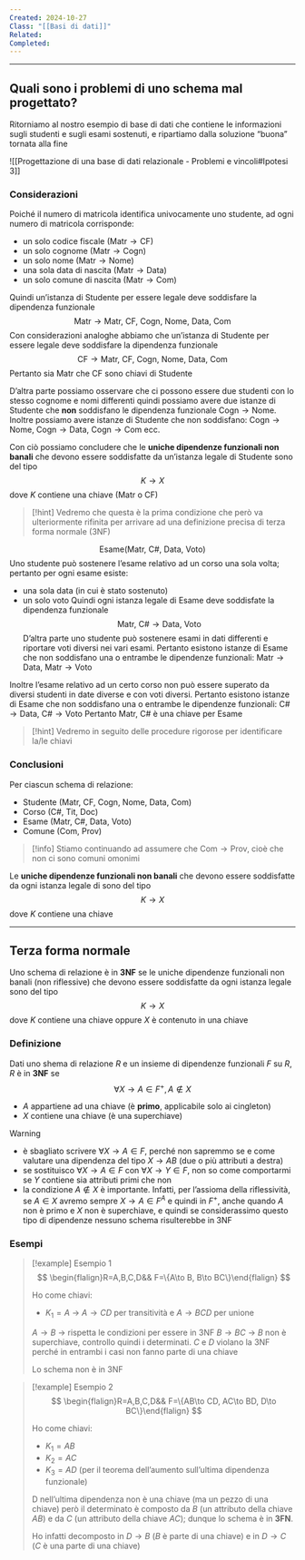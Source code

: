 ```yaml
---
Created: 2024-10-27
Class: "[[Basi di dati]]"
Related: 
Completed:
---
```

---
## Quali sono i problemi di uno schema mal progettato?
Ritorniamo al nostro esempio di base di dati che contiene le informazioni sugli studenti e sugli esami sostenuti, e ripartiamo dalla soluzione “buona” tornata alla fine

![[Progettazione di una base di dati relazionale - Problemi e vincoli#Ipotesi 3]]

### Considerazioni
Poiché il numero di matricola identifica univocamente uno studente, ad ogni numero di matricola corrisponde:
- un solo codice fiscale ($\text{Matr}\to \text{CF}$)
- un solo cognome ($\text{Matr}\to \text{Cogn}$)
- un solo nome ($\text{Matr}\to \text{Nome}$)
- una sola data di nascita ($\text{Matr}\to \text{Data}$)
- un solo comune di nascita ($\text{Matr} \to \text{Com}$)

Quindi un’istanza di $\text{Studente}$ per essere legale deve soddisfare la dipendenza funzionale
$$
\text{Matr}\to \text{Matr, CF, Cogn, Nome, Data, Com}
$$
Con considerazioni analoghe abbiamo che un’istanza di $\text{Studente}$ per essere legale deve soddisfare la dipendenza funzionale
$$
\text{CF}\to \text{Matr, CF, Cogn, Nome, Data, Com}
$$
Pertanto sia $\text{Matr}$ che $\text{CF}$ sono chiavi di $\text{Studente}$

D’altra parte possiamo osservare che ci possono essere due studenti con lo stesso cognome e nomi differenti quindi possiamo avere due istanze di $\text{Studente}$ che **non** soddisfano le dipendenza funzionale $\text{Cogn}\to \text{Nome}$. Inoltre possiamo avere istanze di $\text{Studente}$ che non soddisfano: $\text{Cogn}\to \text{Nome}$, $\text{Cogn}\to \text{Data}$, $\text{Cogn}\to \text{Com}$ ecc.

Con ciò possiamo concludere che le **uniche dipendenze funzionali non banali** che devono essere soddisfatte da un’istanza legale di $\text{Studente}$ sono del tipo
$$
K\to X
$$
dove $K$ contiene una chiave ($\text{Matr}$ o $\text{CF}$)

>[!hint]
>Vedremo che questa è la prima condizione che però va ulteriormente rifinita per arrivare ad una definizione precisa di terza forma normale (3NF)


$$
\text{Esame(Matr, C\#, Data, Voto)}
$$
Uno studente può sostenere l’esame relativo ad un corso una sola volta; pertanto per ogni esame esiste:
- una sola data (in cui è stato sostenuto)
- un solo voto
Quindi ogni istanza legale di $\text{Esame}$ deve soddisfate la dipendenza funzionale
$$
\text{Matr, C\#}\to \text{Data, Voto}
$$
D’altra parte uno studente può sostenere esami in dati differenti e riportare voti diversi nei vari esami. Pertanto esistono istanze di $\text{Esame}$ che non soddisfano una o entrambe le dipendenze funzionali: $\text{Matr}\to \text{Data}$, $\text{Matr}\to \text{Voto}$

Inoltre l’esame relativo ad un certo corso non può essere superato da diversi studenti in date diverse e con voti diversi. Pertanto esistono istanze di $\text{Esame}$ che non soddisfano una o entrambe le dipendenze funzionali: $\text{C\#}\to \text{Data}$, $\text{C\#}\to \text{Voto}$
Pertanto $\text{Matr, C\#}$ è una chiave per $\text{Esame}$

>[!hint]
>Vedremo in seguito delle procedure rigorose per identificare la/le chiavi

### Conclusioni
Per ciascun schema di relazione:
- $\text{Studente (Matr, CF, Cogn, Nome, Data, Com)}$
- $\text{Corso (C\#, Tit, Doc)}$
- $\text{Esame (Matr, C\#, Data, Voto)}$
- $\text{Comune (Com, Prov)}$

>[!info] Stiamo continuando ad assumere che $\text{Com}\to \text{Prov}$, cioè che non ci sono comuni omonimi

Le **uniche dipendenze funzionali non banali** che devono essere soddisfatte da ogni istanza legale di sono del tipo
$$
K\to X
$$
dove $K$ contiene una chiave

---
## Terza forma normale
Uno schema di relazione è in **3NF** se le uniche dipendenze funzionali non banali (non riflessive) che devono essere soddisfatte da ogni istanza legale sono del tipo
$$
K\to X
$$
dove $K$ contiene una chiave oppure $X$ è contenuto in una chiave

### Definizione
Dati uno shema di relazione $R$ e un insieme di dipendenze funzionali $F$ su $R$, $R$ è in **3NF** se
$$
\forall X\to A\in F^+, A\not\in X
$$
- $A$ appartiene ad una chiave (è **primo**, applicabile solo ai cingleton)
- $X$ contiene una chiave (è una superchiave)

>[!warning]
>- è sbagliato scrivere $\forall X\to A\in F$, perché non sapremmo se e come valutare una dipendenza del tipo $X\to AB$ (due o più attributi a destra)
>- se sostituisco $\forall X\to A\in F$ con $\forall X\to Y\in F$, non so come comportarmi se $Y$ contiene sia attributi primi che non
>- la condizione $A \not\in X$ è importante. Infatti, per l’assioma della riflessività, se $A\in X$ avremo sempre $X\to A \in F^A$ e quindi in $F^+$, anche quando $A$ non è primo e $X$ non è superchiave, e quindi se considerassimo questo tipo di dipendenze nessuno schema risulterebbe in 3NF

### Esempi
>[!example] Esempio 1
>$$
\begin{flalign}R=A,B,C,D&& F=\{A\to B, B\to BC\}\end{flalign}
>$$
>
>Ho come chiavi:
>- $K_{1}=A$ → $A\to CD$ per transitività e $A\to BCD$ per unione
>
>$A\to B$ → rispetta le condizioni per essere in 3NF
>$B\to BC$ → $B$ non è superchiave, controllo quindi i determinati. $C$ e $D$ violano la 3NF perché in entrambi i casi non fanno parte di una chiave
>
>Lo schema non è in 3NF

>[!example] Esempio 2
>$$
\begin{flalign}R=A,B,C,D&& F=\{AB\to CD, AC\to BD, D\to BC\}\end{flalign}
>$$
>
>Ho come chiavi:
>- $K_{1}=AB$
>- $K_{2}=AC$
>- $K_{3}=AD$ (per il teorema dell’aumento sull’ultima dipendenza funzionale)
>
>
>D nell’ultima dipendenza non è una chiave (ma un pezzo di una chiave) però il determinato è composto da $B$ (un attributo della chiave $AB$) e da $C$ (un attributo della chiave $AC$); dunque lo schema è in **3FN**.
>
>Ho infatti decomposto in $D\to B$ ($B$ è parte di una chiave) e in $D\to C$ ($C$ è una parte di una chiave)


